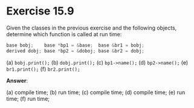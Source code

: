 # Exercise 15.9

Given the classes in the previous exercise and the following objects, determine which function is called at run time:

```cpp
base bobj;    base *bp1 = &base;  base &br1 = bobj; 
derived dobj; base *bp2 = &doboj; base &br2 = dobj;
```

(a) `bobj.print();` (b) `dobj.print();` (c) `bp1->name();` (d) `bp2->name();` (e) `br1.print();` (f) `br2.print();`

**Answer**:

(a) compile time;
(b) run time;
(c) compile time;
(d) compile time;
(e) run time;
(f) run time;